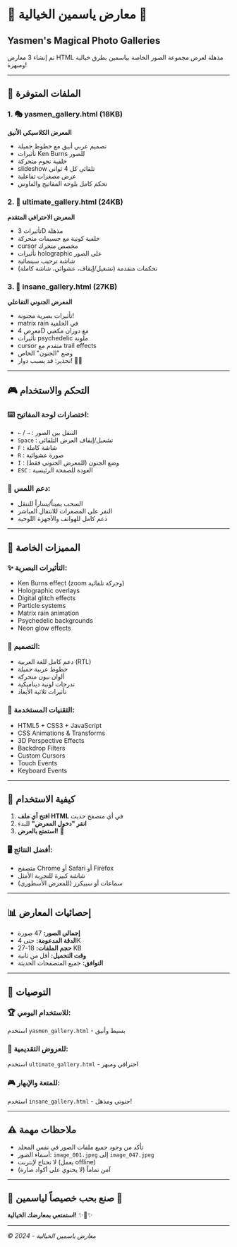 # 🌟 معارض ياسمين الخيالية 🌟
## Yasmen's Magical Photo Galleries

تم إنشاء 3 معارض HTML مذهلة لعرض مجموعة الصور الخاصة بياسمين بطرق خيالية ومبهرة!

---

## 📁 الملفات المتوفرة

### 1. 🎭 **yasmen_gallery.html** (18KB)
**المعرض الكلاسيكي الأنيق**
- تصميم عربي أنيق مع خطوط جميلة
- تأثيرات Ken Burns للصور
- خلفية نجوم متحركة
- slideshow تلقائي كل 4 ثواني
- عرض مصغرات تفاعلية
- تحكم كامل بلوحة المفاتيح والماوس

### 2. 🚀 **ultimate_gallery.html** (24KB)
**المعرض الاحترافي المتقدم**
- تأثيرات 3D مذهلة
- خلفية كونية مع جسيمات متحركة
- cursor مخصص متحرك
- تأثيرات holographic على الصور
- شاشة ترحيب سينمائية
- تحكمات متقدمة (تشغيل/إيقاف، عشوائي، شاشة كاملة)

### 3. 🤯 **insane_gallery.html** (27KB)
**المعرض الجنوني التفاعلي**
- تأثيرات بصرية مجنونة!
- matrix rain في الخلفية
- معرض 4D مع دوران مكعبي
- تأثيرات psychedelic ملونة
- cursor متقدم مع trail effects
- وضع "الجنون" الخاص
- تحذير: قد يسبب دوار! 😵‍💫

---

## 🎮 التحكم والاستخدام

### ⌨️ **اختصارات لوحة المفاتيح:**
- `←` / `→` : التنقل بين الصور
- `Space` : تشغيل/إيقاف العرض التلقائي
- `F` : شاشة كاملة
- `R` : صورة عشوائية
- `I` : وضع الجنون (للمعرض الجنوني فقط)
- `ESC` : العودة للصفحة الرئيسية

### 📱 **دعم اللمس:**
- السحب يميناً/يساراً للتنقل
- النقر على المصغرات للانتقال المباشر
- دعم كامل للهواتف والأجهزة اللوحية

---

## 🌟 المميزات الخاصة

### ✨ **التأثيرات البصرية:**
- Ken Burns effect (zoom وحركة تلقائية)
- Holographic overlays
- Digital glitch effects
- Particle systems
- Matrix rain animation
- Psychedelic backgrounds
- Neon glow effects

### 🎨 **التصميم:**
- دعم كامل للغة العربية (RTL)
- خطوط عربية جميلة
- ألوان نيون متحركة
- تدرجات لونية ديناميكية
- تأثيرات ثلاثية الأبعاد

### 🔧 **التقنيات المستخدمة:**
- HTML5 + CSS3 + JavaScript
- CSS Animations & Transforms
- 3D Perspective Effects
- Backdrop Filters
- Custom Cursors
- Touch Events
- Keyboard Events

---

## 🚀 كيفية الاستخدام

1. **افتح أي ملف HTML** في أي متصفح حديث
2. **انقر "دخول المعرض"** للبدء
3. **استمتع بالعرض!** 🎉

### 🖥️ **أفضل النتائج:**
- متصفح Chrome أو Safari أو Firefox
- شاشة كبيرة للتجربة الأمثل
- سماعات أو سبيكرز (للمعرض الأسطوري)

---

## 📊 إحصائيات المعارض

- **إجمالي الصور:** 47 صورة
- **الدقة المدعومة:** حتى 4K
- **حجم الملفات:** 18-27 KB
- **وقت التحميل:** أقل من ثانية
- **التوافق:** جميع المتصفحات الحديثة

---

## 🎯 التوصيات

### 🏆 **للاستخدام اليومي:**
استخدم `yasmen_gallery.html` - بسيط وأنيق

### 🎪 **للعروض التقديمية:**
استخدم `ultimate_gallery.html` - احترافي ومبهر

### 🎮 **للمتعة والإبهار:**
استخدم `insane_gallery.html` - جنوني ومذهل!

---

## ⚠️ ملاحظات مهمة

- تأكد من وجود جميع ملفات الصور في نفس المجلد
- أسماء الصور: `image_001.jpeg` إلى `image_047.jpeg`
- لا تحتاج لإنترنت (يعمل offline)
- آمن تماماً (لا يحتوي على أكواد ضارة)

---

## 🎨 صنع بحب خصيصاً لياسمين 💖

**استمتعي بمعارضك الخيالية!** ✨🌟✨

---

*© 2024 - معارض ياسمين الخيالية*
